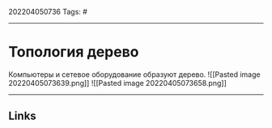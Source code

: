 202204050736
Tags: #

---

# Топология дерево
Компьютеры и сетевое оборудование образуют дерево. 
![[Pasted image 20220405073639.png]]
![[Pasted image 20220405073658.png]]

---
## Links